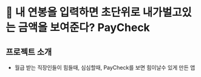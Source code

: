 # 💸 내 연봉을 입력하면 초단위로 내가벌고있는 금액을 보여준다? PayCheck

## 프로젝트 소개
- 월급 받는 직장인들이 힘들때, 심심할때, PayCheck를 보면 힘이날수 있게 만든 앱

